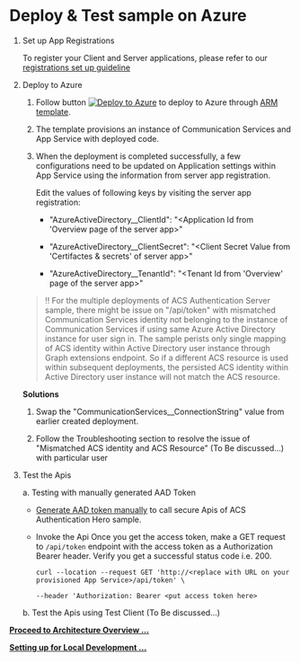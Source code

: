 # Deploy & Test sample on Azure

1. Set up App Registrations

   To register your Client and Server applications, please refer to our [registrations set up guideline](./set-up-app-registrations.md)

2. Deploy to Azure

    1. Follow button [![Deploy to Azure](https://aka.ms/deploytoazurebutton)](https://portal.azure.com/#create/Microsoft.Template/uri/https%3A%2F%2Fraw.githubusercontent.com%2FAzure-Samples%2Fcommunication-services-authentication-hero-csharp%2Fmain%2Fdeploy%2Fazuredeploy.json) to deploy to Azure through [ARM template](https://docs.microsoft.com/en-us/azure/azure-resource-manager/templates/overview).

    2. The template provisions an instance of Communication Services and App Service with deployed code.

    3. When the deployment is completed successfully, a few configurations need to be updated on Application settings within App Service using the information from server app registration.

        Edit the values of following keys by visiting the server app registration:

       - "AzureActiveDirectory__ClientId": "<Application Id from 'Overview page of the server app>"

       - "AzureActiveDirectory__ClientSecret": "<Client Secret Value from 'Certifactes & secrets' of server app>"

       - "AzureActiveDirectory__TenantId": "<Tenant Id from 'Overview' page of the server app>"

    > :bangbang: For the multiple deployments of ACS Authentication Server sample, there might be issue on "/api/token" with mismatched Communication Services identity not belonging to the instance of Communication Services if using same Azure Active Directory instance for user sign in. The sample perists only single mapping of ACS identity within Active Directory user instance through Graph extensions endpoint. So if a different ACS resource is used within subsequent deployments, the persisted ACS identity within Active Directory user instance will not match the ACS resource.

    **Solutions**

    1. Swap the "CommunicationServices__ConnectionString" value from earlier created deployment.

    2. Follow the Troubleshooting section to resolve the issue of "Mismatched ACS identity and ACS Resource" (To Be discussed...) with particular user 

3. Test the Apis

    a. Testing with manually generated AAD Token

     - [Generate AAD token manually](../test-tools/generate_aad_token_manually.md) to call secure Apis of ACS Authentication Hero sample.

     - Invoke the Api
        Once you get the access token, make a GET request to `/api/token` endpoint with the access token as a Authorization Bearer header. Verify you get a successful status code i.e. 200.

        ``` SHELL
        curl --location --request GET 'http://<replace with URL on your provisioned App Service>/api/token' \

        --header 'Authorization: Bearer <put access token here>
        ```
    
    b. Test the Apis using Test Client (To Be discussed...) 


**[Proceed to Architecture Overview ...](../design-guides/architecture-overview.md)**

**[Setting up for Local Development ...](<../contribution-guides/1. get-set-up.md>)**
